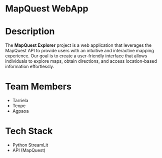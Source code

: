 # MapQuest WebApp

# Description
The **MapQuest Explorer** project is a web application that leverages the MapQuest API to provide users with an intuitive and interactive mapping experience. Our goal is to create a user-friendly interface that allows individuals to explore maps, obtain directions, and access location-based information effortlessly.

# Team Members
- Tarriela
- Teope
- Agpaoa

# Tech Stack
- Python StreamLit
- API (MapQuest)
